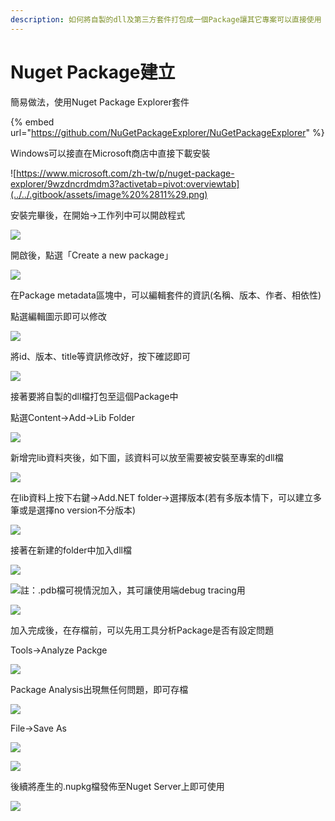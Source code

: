 ```yaml
---
description: 如何將自製的dll及第三方套件打包成一個Package讓其它專案可以直接使用
---
```


# Nuget Package建立

簡易做法，使用Nuget Package Explorer套件

{% embed url="https://github.com/NuGetPackageExplorer/NuGetPackageExplorer" %}

Windows可以接直在Microsoft商店中直接下載安裝

![https://www.microsoft.com/zh-tw/p/nuget-package-explorer/9wzdncrdmdm3?activetab=pivot:overviewtab](../../.gitbook/assets/image%20%2811%29.png)

安裝完畢後，在開始→工作列中可以開啟程式

![](../../.gitbook/assets/image%20%2824%29.png)

開啟後，點選「Create a new package」

![](../../.gitbook/assets/image%20%28192%29.png)

在Package metadata區塊中，可以編輯套件的資訊\(名稱、版本、作者、相依性\)

點選編輯圖示即可以修改

![](../../.gitbook/assets/image%20%2861%29.png)

將id、版本、title等資訊修改好，按下確認即可

![](../../.gitbook/assets/image%20%2877%29.png)

接著要將自製的dll檔打包至這個Package中

點選Content→Add→Lib Folder

![](../../.gitbook/assets/image%20%289%29.png)

新增完lib資料夾後，如下圖，該資料可以放至需要被安裝至專案的dll檔

![](../../.gitbook/assets/image%20%2844%29.png)

在lib資料上按下右鍵→Add.NET folder→選擇版本\(若有多版本情下，可以建立多筆或是選擇no version不分版本\)

![](../../.gitbook/assets/image%20%2878%29.png)

接著在新建的folder中加入dll檔

![](../../.gitbook/assets/image%20%2832%29.png)

![&#x8A3B;&#xFF1A;.pdb&#x6A94;&#x53EF;&#x8996;&#x60C5;&#x6CC1;&#x52A0;&#x5165;&#xFF0C;&#x5176;&#x53EF;&#x8B93;&#x4F7F;&#x7528;&#x7AEF;debug tracing&#x7528;](../../.gitbook/assets/image%20%28102%29.png)

![](../../.gitbook/assets/image%20%28149%29.png)

加入完成後，在存檔前，可以先用工具分析Package是否有設定問題

Tools→Analyze Packge

![](../../.gitbook/assets/image%20%2882%29.png)

Package Analysis出現無任何問題，即可存檔

![](../../.gitbook/assets/image%20%28154%29.png)

File→Save As

![](../../.gitbook/assets/image%20%286%29.png)

![](../../.gitbook/assets/image%20%2899%29.png)

後續將產生的.nupkg檔發佈至Nuget Server上即可使用

![](../../.gitbook/assets/image%20%2866%29.png)


